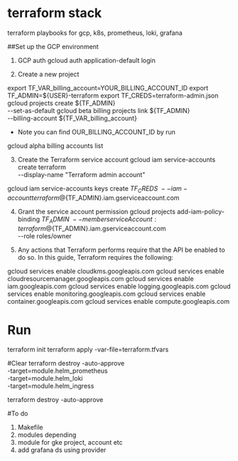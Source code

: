 # terraform stack
terraform playbooks for gcp, k8s, prometheus, loki, grafana


##Set up the GCP environment
1.  GCP auth
gcloud auth application-default login

2. Create a new project

export TF_VAR_billing_account=YOUR_BILLING_ACCOUNT_ID
export TF_ADMIN=${USER}-terraform
export TF_CREDS=terraform-admin.json
gcloud projects create ${TF_ADMIN} \
  --set-as-default
gcloud beta billing projects link ${TF_ADMIN} \
  --billing-account ${TF_VAR_billing_account}

- Note you can find OUR_BILLING_ACCOUNT_ID by run

gcloud alpha billing accounts list

3. Create the Terraform service account
gcloud iam service-accounts create terraform \
  --display-name "Terraform admin account"

gcloud iam service-accounts keys create ${TF_CREDS} \
  --iam-account terraform@${TF_ADMIN}.iam.gserviceaccount.com

4. Grant the service account permission
gcloud projects add-iam-policy-binding ${TF_ADMIN} \
  --member serviceAccount:terraform@${TF_ADMIN}.iam.gserviceaccount.com \
  --role roles/owner

5. Any actions that Terraform performs require that the API be enabled to do so. In this guide, Terraform requires the following:

gcloud services enable cloudkms.googleapis.com
gcloud services enable cloudresourcemanager.googleapis.com
gcloud services enable iam.googleapis.com
gcloud services enable logging.googleapis.com
gcloud services enable monitoring.googleapis.com
gcloud services enable container.googleapis.com
gcloud services enable compute.googleapis.com

# Run
terraform init
terraform apply -var-file=terraform.tfvars

#Clear
terraform destroy -auto-approve \
 -target=module.helm_prometheus \
 -target=module.helm_loki \
 -target=module.helm_ingress

terraform destroy -auto-approve

#To do
1. Makefile
2. modules depending
3. module for gke project, account etc
4. add grafana ds using provider

